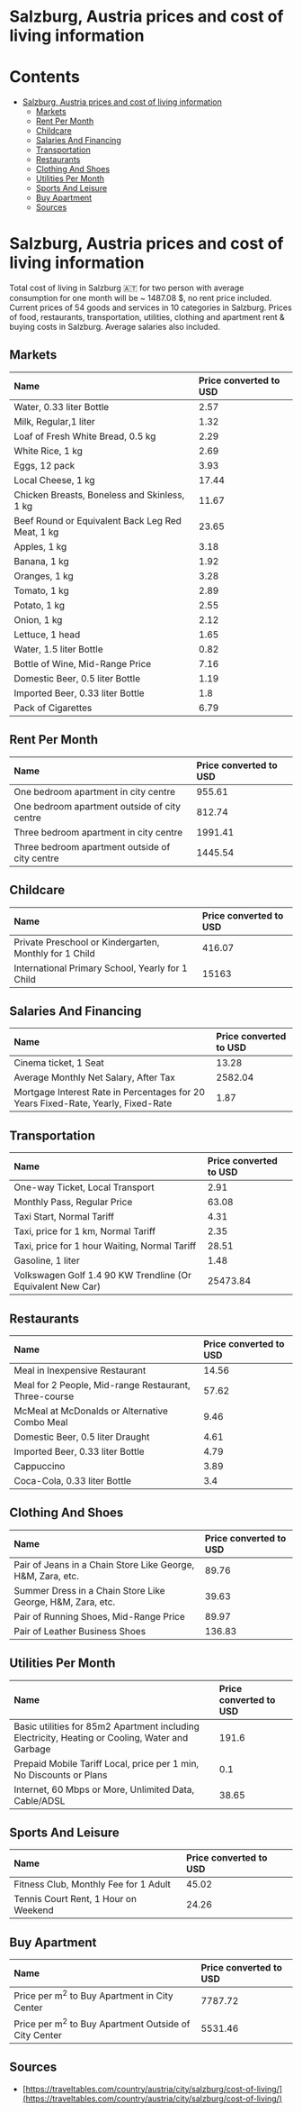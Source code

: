 
Salzburg, Austria prices and cost of living information
=======================================================

Contents
========

* [Salzburg, Austria prices and cost of living information](#salzburg-austria-prices-and-cost-of-living-information)
	* [Markets](#markets)
	* [Rent Per Month](#rent-per-month)
	* [Childcare](#childcare)
	* [Salaries And Financing](#salaries-and-financing)
	* [Transportation](#transportation)
	* [Restaurants](#restaurants)
	* [Clothing And Shoes](#clothing-and-shoes)
	* [Utilities Per Month](#utilities-per-month)
	* [Sports And Leisure](#sports-and-leisure)
	* [Buy Apartment](#buy-apartment)
	* [Sources](#sources)

# Salzburg, Austria prices and cost of living information


Total cost of living in Salzburg 🇦🇹 for two person with average consumption for one month will be ~ 1487.08 $, no rent 
price included. Current prices of 54 goods and services in 10 categories  in Salzburg. Prices of food, restaurants, 
transportation, utilities, clothing and apartment rent & buying costs in Salzburg. Average salaries also included.
## Markets

|Name|Price converted to USD|
| :--- | :--- |
|Water, 0.33 liter Bottle|2.57|
|Milk, Regular,1 liter|1.32|
|Loaf of Fresh White Bread, 0.5 kg|2.29|
|White Rice, 1 kg|2.69|
|Eggs, 12 pack|3.93|
|Local Cheese, 1 kg|17.44|
|Chicken Breasts, Boneless and Skinless, 1 kg|11.67|
|Beef Round or Equivalent Back Leg Red Meat, 1 kg |23.65|
|Apples, 1 kg|3.18|
|Banana, 1 kg|1.92|
|Oranges, 1 kg|3.28|
|Tomato, 1 kg|2.89|
|Potato, 1 kg|2.55|
|Onion, 1 kg|2.12|
|Lettuce, 1 head|1.65|
|Water, 1.5 liter Bottle|0.82|
|Bottle of Wine, Mid-Range Price|7.16|
|Domestic Beer, 0.5 liter Bottle|1.19|
|Imported Beer, 0.33 liter Bottle|1.8|
|Pack of Cigarettes|6.79|
  

## Rent Per Month

|Name|Price converted to USD|
| :--- | :--- |
|One bedroom apartment in city centre|955.61|
|One bedroom apartment outside of city centre|812.74|
|Three bedroom apartment in city centre|1991.41|
|Three bedroom apartment outside of city centre|1445.54|
  

## Childcare

|Name|Price converted to USD|
| :--- | :--- |
|Private Preschool or Kindergarten, Monthly for 1 Child|416.07|
|International Primary School, Yearly for 1 Child|15163|
  

## Salaries And Financing

|Name|Price converted to USD|
| :--- | :--- |
|Cinema ticket, 1 Seat|13.28|
|Average Monthly Net Salary, After Tax|2582.04|
|Mortgage Interest Rate in Percentages for 20 Years Fixed-Rate, Yearly, Fixed-Rate|1.87|
  

## Transportation

|Name|Price converted to USD|
| :--- | :--- |
|One-way Ticket, Local Transport|2.91|
|Monthly Pass, Regular Price|63.08|
|Taxi Start, Normal Tariff|4.31|
|Taxi, price for 1 km, Normal Tariff|2.35|
|Taxi, price for 1 hour Waiting, Normal Tariff|28.51|
|Gasoline, 1 liter|1.48|
|Volkswagen Golf 1.4 90 KW Trendline (Or Equivalent New Car)|25473.84|
  

## Restaurants

|Name|Price converted to USD|
| :--- | :--- |
|Meal in Inexpensive Restaurant|14.56|
|Meal for 2 People, Mid-range Restaurant, Three-course|57.62|
|McMeal at McDonalds or Alternative Combo Meal|9.46|
|Domestic Beer, 0.5 liter Draught|4.61|
|Imported Beer, 0.33 liter Bottle|4.79|
|Cappuccino|3.89|
|Coca-Cola, 0.33 liter Bottle|3.4|
  

## Clothing And Shoes

|Name|Price converted to USD|
| :--- | :--- |
|Pair of Jeans in a Chain Store Like George, H&M, Zara, etc.|89.76|
|Summer Dress in a Chain Store Like George, H&M, Zara, etc.|39.63|
|Pair of Running Shoes, Mid-Range Price|89.97|
|Pair of Leather Business Shoes|136.83|
  

## Utilities Per Month

|Name|Price converted to USD|
| :--- | :--- |
|Basic utilities for 85m2 Apartment including Electricity, Heating or Cooling, Water and Garbage|191.6|
|Prepaid Mobile Tariff Local, price per 1 min, No Discounts or Plans|0.1|
|Internet, 60 Mbps or More, Unlimited Data, Cable/ADSL|38.65|
  

## Sports And Leisure

|Name|Price converted to USD|
| :--- | :--- |
|Fitness Club, Monthly Fee for 1 Adult|45.02|
|Tennis Court Rent, 1 Hour on Weekend|24.26|
  

## Buy Apartment

|Name|Price converted to USD|
| :--- | :--- |
|Price per m<sup>2</sup> to Buy Apartment in City Center|7787.72|
|Price per m<sup>2</sup> to Buy Apartment Outside of City Center|5531.46|
  

## Sources

- [https://traveltables.com/country/austria/city/salzburg/cost-of-living/](https://traveltables.com/country/austria/city/salzburg/cost-of-living/)

